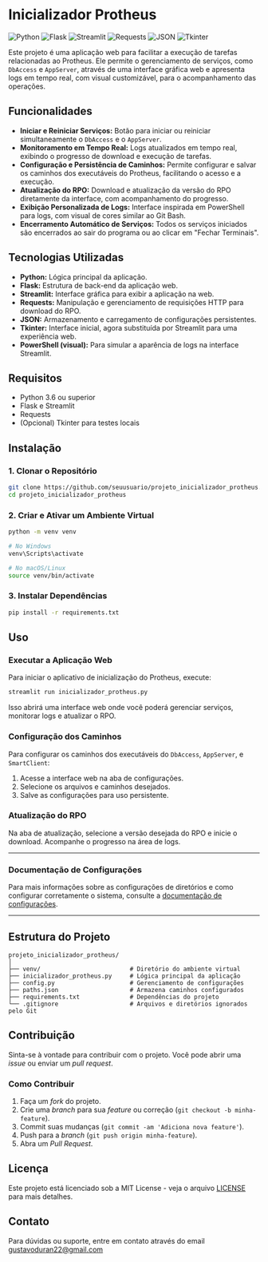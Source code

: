 # Inicializador Protheus

![Python](https://img.shields.io/badge/Python-3670A0?style=for-the-badge&logo=python&logoColor=ffdd54)
![Flask](https://img.shields.io/badge/Flask-000000?style=for-the-badge&logo=flask&logoColor=white)
![Streamlit](https://img.shields.io/badge/Streamlit-FF4B4B?style=for-the-badge&logo=streamlit&logoColor=white)
![Requests](https://img.shields.io/badge/Requests-3776AB?style=for-the-badge&logo=requests&logoColor=white)
![JSON](https://img.shields.io/badge/JSON-000000?style=for-the-badge&logo=json&logoColor=white)
![Tkinter](https://img.shields.io/badge/Tkinter-3C7EBB?style=for-the-badge&logo=tkinter&logoColor=white)

Este projeto é uma aplicação web para facilitar a execução de tarefas relacionadas ao Protheus. Ele permite o gerenciamento de serviços, como `DbAccess` e `AppServer`, através de uma interface gráfica web e apresenta logs em tempo real, com visual customizável, para o acompanhamento das operações.

## Funcionalidades

- **Iniciar e Reiniciar Serviços:** Botão para iniciar ou reiniciar simultaneamente o `DbAccess` e o `AppServer`.
- **Monitoramento em Tempo Real:** Logs atualizados em tempo real, exibindo o progresso de download e execução de tarefas.
- **Configuração e Persistência de Caminhos:** Permite configurar e salvar os caminhos dos executáveis do Protheus, facilitando o acesso e a execução.
- **Atualização do RPO:** Download e atualização da versão do RPO diretamente da interface, com acompanhamento do progresso.
- **Exibição Personalizada de Logs:** Interface inspirada em PowerShell para logs, com visual de cores similar ao Git Bash.
- **Encerramento Automático de Serviços:** Todos os serviços iniciados são encerrados ao sair do programa ou ao clicar em "Fechar Terminais".

## Tecnologias Utilizadas

- **Python:** Lógica principal da aplicação.
- **Flask:** Estrutura de back-end da aplicação web.
- **Streamlit:** Interface gráfica para exibir a aplicação na web.
- **Requests:** Manipulação e gerenciamento de requisições HTTP para download do RPO.
- **JSON:** Armazenamento e carregamento de configurações persistentes.
- **Tkinter:** Interface inicial, agora substituída por Streamlit para uma experiência web.
- **PowerShell (visual):** Para simular a aparência de logs na interface Streamlit.

## Requisitos

- Python 3.6 ou superior
- Flask e Streamlit
- Requests
- (Opcional) Tkinter para testes locais

## Instalação

### 1. Clonar o Repositório

```sh
git clone https://github.com/seuusuario/projeto_inicializador_protheus.git
cd projeto_inicializador_protheus
```

### 2. Criar e Ativar um Ambiente Virtual

```sh
python -m venv venv

# No Windows
venv\Scripts\activate

# No macOS/Linux
source venv/bin/activate
```

### 3. Instalar Dependências

```sh
pip install -r requirements.txt
```

## Uso

### Executar a Aplicação Web

Para iniciar o aplicativo de inicialização do Protheus, execute:

```sh
streamlit run inicializador_protheus.py
```

Isso abrirá uma interface web onde você poderá gerenciar serviços, monitorar logs e atualizar o RPO.

### Configuração dos Caminhos

Para configurar os caminhos dos executáveis do `DbAccess`, `AppServer`, e `SmartClient`:

1. Acesse a interface web na aba de configurações.
2. Selecione os arquivos e caminhos desejados.
3. Salve as configurações para uso persistente.

### Atualização do RPO

Na aba de atualização, selecione a versão desejada do RPO e inicie o download. Acompanhe o progresso na área de logs.

---

### Documentação de Configurações

Para mais informações sobre as configurações de diretórios e como configurar corretamente o sistema, consulte a [documentação de configurações](docs/CONFIGURACOES_DIRETORIOS.md).

---

## Estrutura do Projeto

```plaintext
projeto_inicializador_protheus/
│
├── venv/                         # Diretório do ambiente virtual
├── inicializador_protheus.py     # Lógica principal da aplicação
├── config.py                     # Gerenciamento de configurações
├── paths.json                    # Armazena caminhos configurados
├── requirements.txt              # Dependências do projeto
└── .gitignore                    # Arquivos e diretórios ignorados pelo Git
```

## Contribuição

Sinta-se à vontade para contribuir com o projeto. Você pode abrir uma *issue* ou enviar um *pull request*.

### Como Contribuir

1. Faça um *fork* do projeto.
2. Crie uma *branch* para sua *feature* ou correção (`git checkout -b minha-feature`).
3. Commit suas mudanças (`git commit -am 'Adiciona nova feature'`).
4. Push para a *branch* (`git push origin minha-feature`).
5. Abra um *Pull Request*.

## Licença

Este projeto está licenciado sob a MIT License - veja o arquivo [LICENSE](LICENSE) para mais detalhes.

## Contato

Para dúvidas ou suporte, entre em contato através do email gustavoduran22@gmail.com